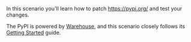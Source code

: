 In this scenario you'll learn how to patch https://pypi.org/ and test your changes.

The PyPI is powered by [Warehouse](https://github.com/pypa/warehouse), and this scenario
closely follows its [Getting Started](https://warehouse.readthedocs.io/development/getting-started.html)
guide.
